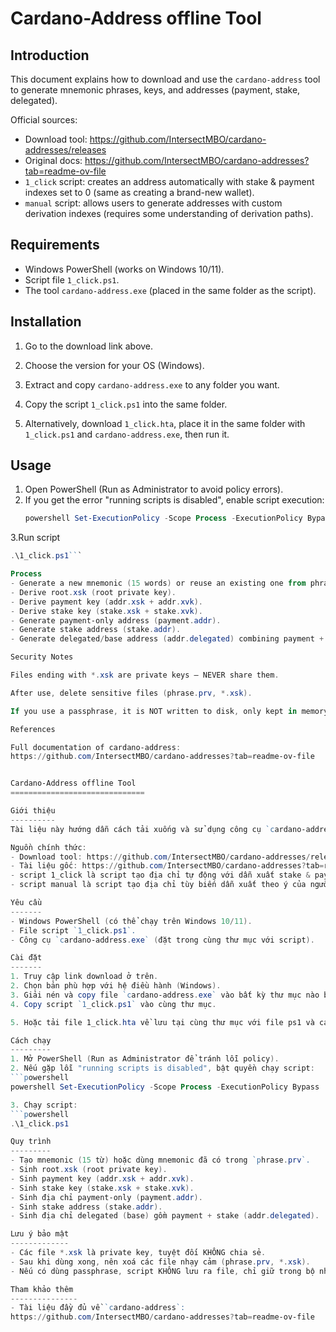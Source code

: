 Cardano-Address offline Tool
==============================

Introduction
------------
This document explains how to download and use the `cardano-address` tool to generate mnemonic phrases, keys, and addresses (payment, stake, delegated).

Official sources:
- Download tool: https://github.com/IntersectMBO/cardano-addresses/releases  
- Original docs: https://github.com/IntersectMBO/cardano-addresses?tab=readme-ov-file  
- `1_click` script: creates an address automatically with stake & payment indexes set to 0 (same as creating a brand-new wallet).  
- `manual` script: allows users to generate addresses with custom derivation indexes (requires some understanding of derivation paths).  

Requirements
------------
- Windows PowerShell (works on Windows 10/11).  
- Script file `1_click.ps1`.  
- The tool `cardano-address.exe` (placed in the same folder as the script).  

Installation
------------
1. Go to the download link above.  
2. Choose the version for your OS (Windows).  
3. Extract and copy `cardano-address.exe` to any folder you want.  
4. Copy the script `1_click.ps1` into the same folder.  

5. Alternatively, download `1_click.hta`, place it in the same folder with `1_click.ps1` and `cardano-address.exe`, then run it.  

Usage
-----
1. Open PowerShell (Run as Administrator to avoid policy errors).  
2. If you get the error "running scripts is disabled", enable script execution:  
   ```powershell
   powershell Set-ExecutionPolicy -Scope Process -ExecutionPolicy Bypass
   
3.Run script
   ```powershell
   .\1_click.ps1```

Process
- Generate a new mnemonic (15 words) or reuse an existing one from phrase.prv.
- Derive root.xsk (root private key).
- Derive payment key (addr.xsk + addr.xvk).
- Derive stake key (stake.xsk + stake.xvk).
- Generate payment-only address (payment.addr).
- Generate stake address (stake.addr).
- Generate delegated/base address (addr.delegated) combining payment + stake.

Security Notes

Files ending with *.xsk are private keys — NEVER share them.

After use, delete sensitive files (phrase.prv, *.xsk).

If you use a passphrase, it is NOT written to disk, only kept in memory temporarily.

References

Full documentation of cardano-address:
https://github.com/IntersectMBO/cardano-addresses?tab=readme-ov-file


Cardano-Address offline Tool
==============================

Giới thiệu
----------
Tài liệu này hướng dẫn cách tải xuống và sử dụng công cụ `cardano-address` để sinh mnemonic, khóa, và địa chỉ (payment, stake, delegated).

Nguồn chính thức:
- Download tool: https://github.com/IntersectMBO/cardano-addresses/releases
- Tài liệu gốc: https://github.com/IntersectMBO/cardano-addresses?tab=readme-ov-file
- script 1_click là script tạo địa chỉ tự động với dẫn xuất stake & payment = 0 (giống như khi tạo 1 ví mới từ đầu)
- script manual là script tạo địa chỉ tùy biến dẫn xuất theo ý của người dùng ( người dùng cần phải có hiểu biết cơ bản về kiến thức này)

Yêu cầu
-------
- Windows PowerShell (có thể chạy trên Windows 10/11).
- File script `1_click.ps1`.
- Công cụ `cardano-address.exe` (đặt trong cùng thư mục với script).

Cài đặt
-------
1. Truy cập link download ở trên.
2. Chọn bản phù hợp với hệ điều hành (Windows).
3. Giải nén và copy file `cardano-address.exe` vào bất kỳ thư mục nào bạn muốn).
4. Copy script `1_click.ps1` vào cùng thư mục.

5. Hoặc tải file 1_click.hta về lưu tại cùng thư mục với file ps1 và cardano-address.exe và chạy file.

Cách chạy
---------
1. Mở PowerShell (Run as Administrator để tránh lỗi policy).
2. Nếu gặp lỗi "running scripts is disabled", bật quyền chạy script:
   ```powershell
   powershell Set-ExecutionPolicy -Scope Process -ExecutionPolicy Bypass

3. Chạy script:
   ```powershell
   .\1_click.ps1

Quy trình
---------
- Tạo mnemonic (15 từ) hoặc dùng mnemonic đã có trong `phrase.prv`.
- Sinh root.xsk (root private key).
- Sinh payment key (addr.xsk + addr.xvk).
- Sinh stake key (stake.xsk + stake.xvk).
- Sinh địa chỉ payment-only (payment.addr).
- Sinh stake address (stake.addr).
- Sinh địa chỉ delegated (base) gồm payment + stake (addr.delegated).

Lưu ý bảo mật
-------------
- Các file *.xsk là private key, tuyệt đối KHÔNG chia sẻ.
- Sau khi dùng xong, nên xoá các file nhạy cảm (phrase.prv, *.xsk).
- Nếu có dùng passphrase, script KHÔNG lưu ra file, chỉ giữ trong bộ nhớ tạm thời.

Tham khảo thêm
---------------
- Tài liệu đầy đủ về `cardano-address`: 
  https://github.com/IntersectMBO/cardano-addresses?tab=readme-ov-file
